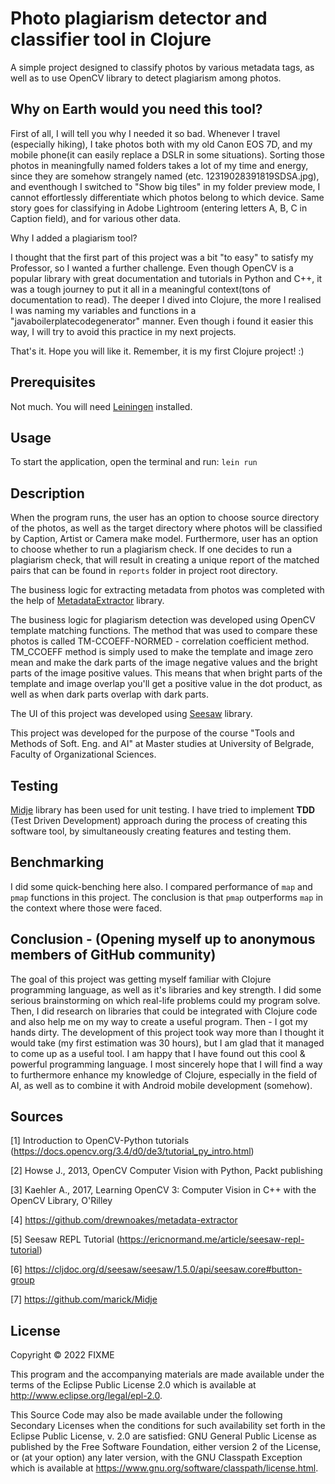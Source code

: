 # Photo plagiarism detector and classifier tool in Clojure

A simple project designed to classify photos by various metadata tags,
as well as to use OpenCV library to detect plagiarism among photos.

## Why on Earth would you need this tool?

First of all, I will tell you why I needed it so bad. Whenever I travel
(especially hiking), I take photos both with my old Canon EOS 7D, and
my mobile phone(it can easily replace a DSLR in some situations). Sorting those photos
in meaningfully named folders takes a lot of my time and energy, since they
are somehow strangely named (etc. 12319028391819SDSA.jpg), and eventhough
I switched to "Show big tiles" in my folder preview mode, I cannot
effortlessly differentiate which photos belong to which device.
Same story goes for classifying in Adobe Lightroom (entering letters A, B, C
in Caption field), and for various other data.

Why I added a plagiarism tool?

I thought that the first part of this project was a bit "to easy" to satisfy
my Professor, so
I wanted a further challenge. Even though OpenCV is a popular library
with great documentation and tutorials in Python and C++, it was a tough journey
to put it all in a meaningful context(tons of documentation to read).
The deeper I dived into Clojure, the more I realised I was naming my variables and functions
in a "javaboilerplatecodegenerator" manner. Even though i found
it easier this way, I will try to avoid this practice in
my next projects.

That's it.
Hope you will like it.
Remember, it is my first Clojure project! :)

## Prerequisites

Not much. You will need [Leiningen](https://leiningen.org/) installed.

## Usage

To start the application, open the terminal and run:
`lein run`

## Description

When the program runs, the user has an option to choose source directory of the photos, as well as
the target directory where photos will be classified by Caption, Artist or Camera make model.
Furthermore, user has an option to choose whether to run a plagiarism check. If one decides
to run a plagiarism check, that will result in creating a unique report of the matched pairs that
can be found in `reports` folder in project root directory.

The business logic for extracting metadata from photos was completed with
the help of [MetadataExtractor](https://github.com/drewnoakes/metadata-extractor) library.

The business logic for plagiarism detection was developed using OpenCV template matching functions.
The method that was used to compare these photos is called
TM-CCOEFF-NORMED - correlation coefficient method.
TM_CCOEFF method is simply used to make the template and image zero mean and
make the dark parts of the image negative values and the bright parts of
the image positive values. This means that when bright parts of the template
and image overlap you'll get a positive value in the dot product, as well as when dark parts overlap with dark parts.

The UI of this project was developed using [Seesaw](https://github.com/clj-commons/seesaw) library.

This project was developed for the purpose of the course "Tools and Methods of Soft. Eng. and AI" at
Master studies at University of Belgrade, Faculty of Organizational Sciences.

## Testing

[Midje](https://github.com/marick/Midje) library has been used for unit testing.
I have tried to implement **TDD** (Test Driven Development) approach during the process of
creating this software tool, by simultaneously creating features and testing them.

## Benchmarking

I did some quick-benching here also.
I compared performance of `map` and `pmap` functions in this project.
The conclusion is
that `pmap` outperforms `map` in the context where those were faced.

## Conclusion - (Opening myself up to anonymous members of GitHub community)

The goal of this project was getting myself familiar with Clojure
programming language, as well as it's libraries and key strength. I did some serious
brainstorming on which real-life problems could my program solve.
Then, I did research
on libraries that could be integrated with Clojure code and
also help me on my way to create a useful program. Then - I got my hands dirty.
The development of this project took way more than I thought it would take (my first estimation was 30 hours),
but I am glad
that it managed to come up as a useful tool.
I am happy that I have found out this cool & powerful programming language.
I most sincerely hope that I will find a way to furthermore enhance
my knowledge of
Clojure, especially in the field of AI, as well as to combine it with Android mobile development (somehow).

## Sources

[1] Introduction to OpenCV-Python tutorials (https://docs.opencv.org/3.4/d0/de3/tutorial_py_intro.html)

[2] Howse J., 2013, OpenCV Computer Vision with Python, Packt publishing

[3] Kaehler A., 2017, Learning OpenCV 3: Computer Vision in C++ with the OpenCV Library, O'Rilley

[4] https://github.com/drewnoakes/metadata-extractor

[5] Seesaw REPL Tutorial (https://ericnormand.me/article/seesaw-repl-tutorial)

[6] https://cljdoc.org/d/seesaw/seesaw/1.5.0/api/seesaw.core#button-group

[7] https://github.com/marick/Midje

## License

Copyright © 2022 FIXME

This program and the accompanying materials are made available under the
terms of the Eclipse Public License 2.0 which is available at
http://www.eclipse.org/legal/epl-2.0.

This Source Code may also be made available under the following Secondary
Licenses when the conditions for such availability set forth in the Eclipse
Public License, v. 2.0 are satisfied: GNU General Public License as published by
the Free Software Foundation, either version 2 of the License, or (at your
option) any later version, with the GNU Classpath Exception which is available
at https://www.gnu.org/software/classpath/license.html.
